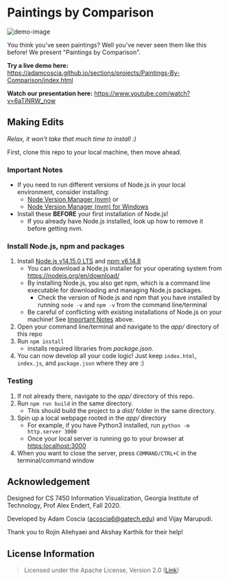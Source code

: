 # Paintings by Comparison

![demo-image](demo-image.PNG)

You think you've seen paintings? Well you've never seen them like this before! We present "Paintings by Comparison".

**Try a live demo here:** <https://adamcoscia.github.io/sections/projects/Paintings-By-Comparison/index.html>

**Watch our presentation here:** <https://www.youtube.com/watch?v=6aTiNRW_now>

## Making Edits

_Relax, it won't take that much time to install :)_

First, clone this repo to your local machine, then move ahead.

### Important Notes

- If you need to run different versions of Node.js in your local environment, consider installing:
  - [Node Version Manager (nvm)](https://github.com/creationix/nvm) or 
  - [Node Version Manager (nvm) for Windows](https://github.com/coreybutler/nvm-windows)
- Install these **BEFORE** your first installation of Node.js! 
  - If you already have Node.js installed, look up how to remove it before getting nvm.

### Install Node.js, npm and packages

1. Install [Node.js v14.15.0 LTS](https://nodejs.org/en/) and [npm v6.14.8](https://docs.npmjs.com/cli/npm)
   - You can download a Node.js installer for your operating system from <https://nodejs.org/en/download/>
   - By installing Node.js, you also get npm, which is a command line executable for downloading and managing Node.js packages.
     - Check the version of Node.js and npm that you have installed by running `node -v` and `npm -v` from the command line/terminal
   - Be careful of conflicting with existing installations of Node.js on your machine! See [Important Notes](<README.md#important-notes>) above.
2. Open your command line/terminal and navigate to the _app/_ directory of this repo
3. Run `npm install`
   - installs required libraries from _package.json._
4. You can now develop all your code logic! Just keep `index.html`, `index.js`, and `package.json` where they are :)

### Testing

1. If not already there, navigate to the _app/_ directory of this repo.
2. Run `npm run build` in the same directory.
   - This should build the project to a _dist/_ folder in the same directory.
3. Spin up a local webpage rooted in the _app/_ directory
   - For example, if you have Python3 installed, run `python -m http.server 3000`
   - Once your local server is running go to your browser at <https:localhost:3000>
4. When you want to close the server, press `COMMAND/CTRL+C` in the terminal/command window

## Acknowledgement

Designed for CS 7450 Information Visualization, Georgia Institute of Technology, Prof Alex Endert, Fall 2020.

Developed by Adam Coscia ([acoscia6@gatech.edu](mailto:acoscia6@gatech.edu)) and Vijay Marupudi.

Thank you to Rojin Aliehyaei and Akshay Karthik for their help!

## License Information

> Licensed under the Apache License, Version 2.0 ([Link](http://www.apache.org/licenses/LICENSE-2.0))
